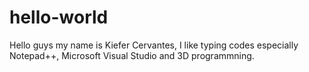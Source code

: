 # hello-world

Hello guys my name is Kiefer Cervantes, I like typing codes especially Notepad++, Microsoft Visual Studio and 3D programmning.
